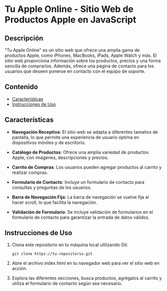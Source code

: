 # Tu Apple Online - Sitio Web de Productos Apple en JavaScript

## Descripción
"Tu Apple Online" es un sitio web que ofrece una amplia gama de productos Apple, como iPhones, MacBooks, iPads, Apple Watch y más. El sitio web proporciona información sobre los productos, precios y una forma sencilla de comprarlos. Además, ofrece una página de contacto para los usuarios que deseen ponerse en contacto con el equipo de soporte.

## Contenido
- [Características](#características)
- [Instrucciones de Uso](#instrucciones-de-uso)

## Características
- **Navegación Receptiva**: El sitio web se adapta a diferentes tamaños de pantalla, lo que permite una experiencia de usuario óptima en dispositivos móviles y de escritorio.

- **Catálogo de Productos**: Ofrece una amplia variedad de productos Apple, con imágenes, descripciones y precios.

- **Carrito de Compras**: Los usuarios pueden agregar productos al carrito y realizar compras.

- **Formulario de Contacto**: Incluye un formulario de contacto para consultas y preguntas de los usuarios.

- **Barra de Navegación Fija**: La barra de navegación se vuelve fija al hacer scroll, lo que facilita la navegación.

- **Validación de Formulario**: Se incluye validación de formularios en el formulario de contacto para garantizar la entrada de datos válidos.

## Instrucciones de Uso
1. Clona este repositorio en tu máquina local utilizando Git:
   ```
   git clone https://tu-repositorio.git
   ```

2. Abre el archivo index.html en tu navegador web para ver el sitio web en acción.

3. Explora las diferentes secciones, busca productos, agrégalos al carrito y utiliza el formulario de contacto según sea necesario.
